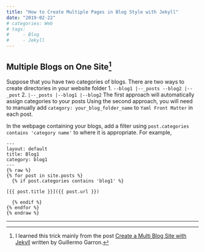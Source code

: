 ```yaml
---
title: "How to Create Multiple Pages in Blog Style with Jekyll"
date: "2019-02-22"
# categories: Web
# tags: 
#     - Blog
#     - Jekyll
---
```


## Multiple Blogs on One Site[^1]

Suppose that you have two categories of blogs. There are two ways to create directories in your website folder
1. 
      ```
      --blog1
         |--_posts
      --blog2
         |--_post
      ```
2. 
      ```
      |--_posts
         |--blog1
         |--blog2
      ```
The first approach will automatically assign categories to your posts
Using the second approach, you will need to manually add `category: your_blog_folder_name` to `Yaml Front Matter` in each post.

In the webpage containing your blogs, add a filter using `post.categories contains 'category name'` to where it is appropriate. For example,

```
---
layout: default
title: Blog1
category: blog1
---
{% raw %}
{% for post in site.posts %}
  {% if post.categories contains 'blog1' %}

[{{ post.title }}]({{ post.url }})

  {% endif %}
{% endfor %}
{% endraw %}
```

---
[^1]: I learned this trick mainly from the post [Create a Multi Blog Site with Jekyll](https://www.garron.me/en/blog/multi-blog-site-jekyll.html) written by Guillermo Garron.
